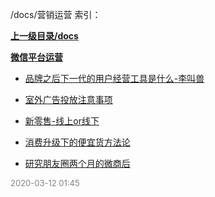 /docs/营销运营 索引：


**[上一级目录/docs](/docs/index.md)**

**[微信平台运营](/docs/营销运营/微信平台运营/index.md)**

- [品牌之后下一代的用户经营工具是什么-李叫兽](/docs/营销运营/品牌之后下一代的用户经营工具是什么-李叫兽.md)

- [室外广告投放注意事项](/docs/营销运营/室外广告投放注意事项.md)

- [新零售-线上or线下](/docs/营销运营/新零售-线上or线下.md)

- [消费升级下的便宜货方法论](/docs/营销运营/消费升级下的便宜货方法论.md)

- [研究朋友圈两个月的微商后](/docs/营销运营/研究朋友圈两个月的微商后.md)


<font size=2 color='grey'> 2020-03-12 01:45 </font>